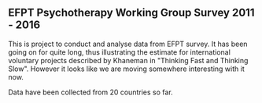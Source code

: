 ## EFPT Psychotherapy Working Group Survey 2011 - 2016

This is project to conduct and analyse data from EFPT survey. It has been going on for quite long, thus illustrating the estimate for international voluntary projects described by Khaneman in "Thinking Fast and Thinking Slow". However it looks like we are moving somewhere interesting with it now.

Data have been collected from 20 countries so far.